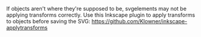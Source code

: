If objects aren't where they're supposed to be, svgelements may not be applying transforms correctly. Use this Inkscape plugin to apply transforms to objects before saving the SVG: https://github.com/Klowner/inkscape-applytransforms